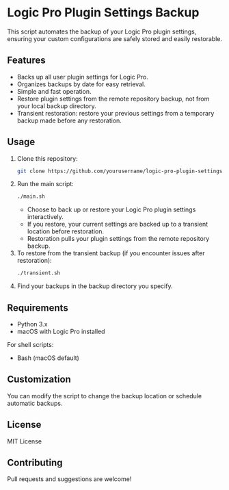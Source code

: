 # Logic Pro Plugin Settings Backup

This script automates the backup of your Logic Pro plugin settings, ensuring your custom configurations are
safely stored and easily restorable.

## Features

- Backs up all user plugin settings for Logic Pro.
- Organizes backups by date for easy retrieval.
- Simple and fast operation.
- Restore plugin settings from the remote repository backup, not from your local backup directory.
- Transient restoration: restore your previous settings from a temporary backup made before any restoration.

## Usage

1. Clone this repository:
   ```bash
   git clone https://github.com/yourusername/logic-pro-plugin-settings-backup.git
   ```
2. Run the main script:
   ```bash
   ./main.sh
   ```
   - Choose to back up or restore your Logic Pro plugin settings interactively.
   - If you restore, your current settings are backed up to a transient location before restoration.
   - Restoration pulls your plugin settings from the remote repository backup.
3. To restore from the transient backup (if you encounter issues after restoration):
   ```bash
   ./transient.sh
   ```
4. Find your backups in the backup directory you specify.

## Requirements

- Python 3.x
- macOS with Logic Pro installed

For shell scripts:

- Bash (macOS default)

## Customization

You can modify the script to change the backup location or schedule automatic backups.

## License

MIT License

## Contributing

Pull requests and suggestions are welcome!

